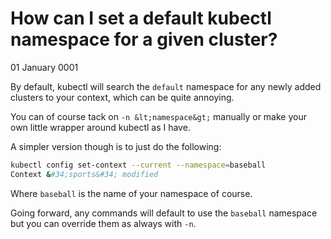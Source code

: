 # How can I set a default kubectl namespace for a given cluster?
01 January 0001

By default, kubectl will search the `default` namespace for any newly added clusters to your context, which can be quite annoying.

You can of course tack on `-n &lt;namespace&gt;` manually or make your own little wrapper around kubectl as I have.

A simpler version though is to just do the following:

```bash
kubectl config set-context --current --namespace=baseball
Context &#34;sports&#34; modified
```

Where `baseball` is the name of your namespace of course.

Going forward, any commands will default to use the `baseball` namespace but you can override them as always with `-n`.